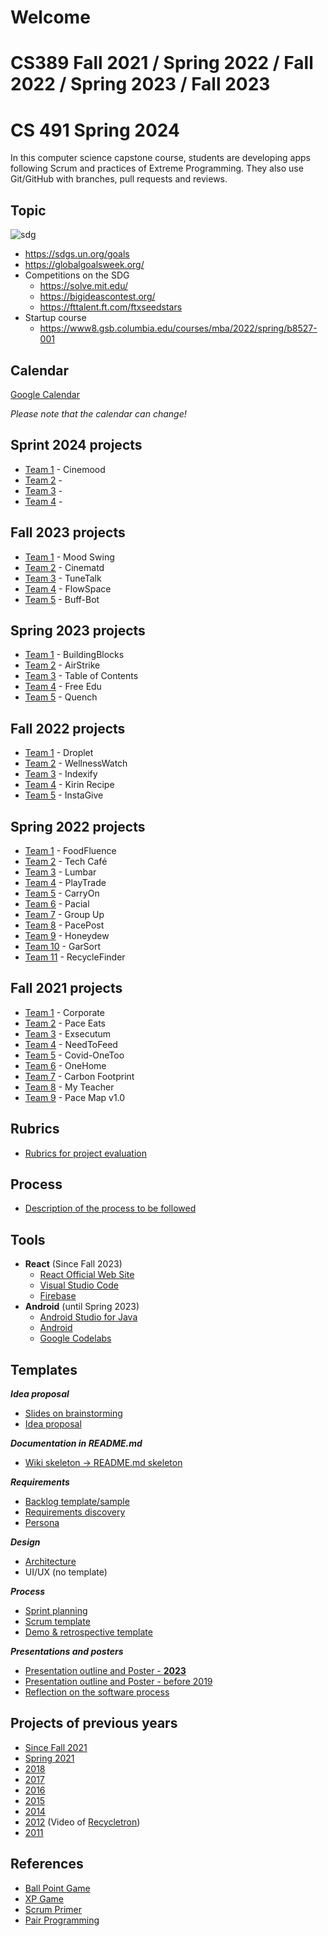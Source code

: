 # Welcome 
# CS389 Fall 2021 / Spring 2022 / Fall 2022 / Spring 2023 / Fall 2023
# CS 491 Spring 2024

In this computer science capstone course, students are developing apps following Scrum and practices of Extreme Programming. They also use Git/GitHub with branches, pull requests and reviews.

## Topic

![sdg](https://github.com/paceuniversity/cs389fall2021/blob/main/sdg.png)
 
* https://sdgs.un.org/goals
* https://globalgoalsweek.org/ 
* Competitions on the SDG
  * https://solve.mit.edu/
  * https://bigideascontest.org/
  * https://fttalent.ft.com/ftxseedstars
* Startup course
  * https://www8.gsb.columbia.edu/courses/mba/2022/spring/b8527-001

## Calendar

[Google Calendar](https://calendar.google.com/calendar/u/0?cid=aXZoMmU3NjhzMjRkdGlxZWYwcXZvbzhxcjBAZ3JvdXAuY2FsZW5kYXIuZ29vZ2xlLmNvbQ)

*Please note that the calendar can change!*

<!---
<iframe src="https://calendar.google.com/calendar/embed?src=ivh2e768s24dtiqef0qvoo8qr0%40group.calendar.google.com&ctz=America%2FNew_York" style="border: 0" width="800" height="600" frameborder="0" scrolling="no"></iframe>
-->

## Sprint 2024 projects

* [Team 1](https://github.com/paceuniversity/team1spring2024) - Cinemood
* [Team 2](https://github.com/paceuniversity/team2spring2024) - 
* [Team 3](https://github.com/paceuniversity/team3spring2024) - 
* [Team 4](https://github.com/paceuniversity/team4spring2024) - 
  
## Fall 2023 projects 

* [Team 1](https://github.com/paceuniversity/cs389f2023team1) - Mood Swing
* [Team 2](https://github.com/paceuniversity/cs389f2023team2) - Cinematd
* [Team 3](https://github.com/paceuniversity/cs389f2023team3) - TuneTalk
* [Team 4](https://github.com/paceuniversity/cs389f2023team4) - FlowSpace
* [Team 5](https://github.com/paceuniversity/cs389f2023team5) - Buff-Bot
  
## Spring 2023 projects 

* [Team 1](https://github.com/paceuniversity/cs389s2023team1) - BuildingBlocks
* [Team 2](https://github.com/paceuniversity/cs389s2023team2) - AirStrike
* [Team 3](https://github.com/paceuniversity/cs389s2023team3) - Table of Contents
* [Team 4](https://github.com/paceuniversity/cs389s2023team4) - Free Edu
* [Team 5](https://github.com/paceuniversity/cs389s2023team5) - Quench

## Fall 2022 projects 

* [Team 1](https://github.com/paceuniversity/cs389f2022team1) - Droplet
* [Team 2](https://github.com/paceuniversity/cs389f2022team2) - WellnessWatch
* [Team 3](https://github.com/paceuniversity/cs389f2022team3) - Indexify
* [Team 4](https://github.com/paceuniversity/cs389f2022team4) - Kirin Recipe
* [Team 5](https://github.com/paceuniversity/cs389f2022team5) - InstaGive

## Spring 2022 projects 

* [Team 1](https://github.com/paceuniversity/cs389s2022team1) - FoodFluence
* [Team 2](https://github.com/paceuniversity/cs389s2022team2) - Tech Café
* [Team 3](https://github.com/paceuniversity/cs389s2022team3) - Lumbar
* [Team 4](https://github.com/paceuniversity/cs389s2022team4) - PlayTrade
* [Team 5](https://github.com/paceuniversity/cs389s2022team5) - CarryOn
* [Team 6](https://github.com/paceuniversity/cs389s2022team6) - Pacial
* [Team 7](https://github.com/paceuniversity/cs389s2022team7) - Group Up
* [Team 8](https://github.com/paceuniversity/cs389s2022team8) - PacePost
* [Team 9](https://github.com/paceuniversity/cs389s2022team9) - Honeydew
* [Team 10](https://github.com/paceuniversity/cs389s2022team10) - GarSort
* [Team 11](https://github.com/paceuniversity/cs389s2022team11) - RecycleFinder

## Fall 2021 projects 

* [Team 1](https://github.com/paceuniversity/cs389f2021team1) - Corporate
* [Team 2](https://github.com/paceuniversity/cs389f2021team2) - Pace Eats
* [Team 3](https://github.com/paceuniversity/cs389f2021team3) - Exsecutum
* [Team 4](https://github.com/paceuniversity/cs389f2021team4) - NeedToFeed
* [Team 5](https://github.com/paceuniversity/cs389f2021team5) - Covid-OneToo
* [Team 6](https://github.com/paceuniversity/cs389f2021team6) - OneHome
* [Team 7](https://github.com/paceuniversity/cs389f2021team7) - Carbon Footprint
* [Team 8](https://github.com/paceuniversity/cs389f2021team8) - My Teacher
* [Team 9](https://github.com/paceuniversity/cs389f2021team9) - Pace Map v1.0

## Rubrics

* [Rubrics for project evaluation](https://github.com/paceuniversity/cs3892021/blob/main/NEWEST%20CS389_Rubric_v5_May_2018_September_2020%20(1).xlsx)

## Process

* [Description of the process to be followed](https://docs.google.com/document/d/1nplgnYpGackCWt7DxrdJrLnwzIhTQN1JC2BUoP71fwM/edit?usp=sharing)

## Tools

* **React** (Since Fall 2023)
  * [React Official Web Site](https://react.dev/)
  * [Visual Studio Code](https://code.visualstudio.com/)
  * [Firebase](https://firebase.google.com/)
* **Android** (until Spring 2023)
  * [Android Studio for Java](https://developer.android.com/studio)
  * [Android](https://developer.android.com/)
  * [Google Codelabs](https://codelabs.developers.google.com/)

## Templates

***Idea proposal***
* [Slides on brainstorming](https://docs.google.com/presentation/d/1nmpJi1l5OkvKkkLAnJQxQDr0D-W-eULXL6HMvA8CM3Q/edit#slide=id.p)
* [Idea proposal](https://docs.google.com/document/d/1elyxLL2kO3cu2EkfldQDGuYJVIcBX8_a/edit)

***Documentation in README.md***
* [Wiki skeleton -> README.md skeleton](https://github.com/paceuniversity/cs3892017/wiki/Team-Wiki-Skeleton)

***Requirements***
* [Backlog template/sample](https://docs.google.com/spreadsheets/d/1MyKivK6PZ1WnFGbhxCuuVY6fNfTHdzvYbMDZMuMH5GY/edit?usp=sharing)
* [Requirements discovery](https://docs.google.com/document/d/1h2PEp1vj6_hAhrVrrfT9Tyqvng0rzk7ushrUGxn5Zp8/edit?usp=sharing)
* [Persona](http://csis.pace.edu/~scharff/cs3892019/persona.pdf)

***Design***
* [Architecture](http://csis.pace.edu/~scharff/cs3892018/architecture2018.docx)
* UI/UX (no template)

***Process***
* [Sprint planning](https://github.com/paceuniversity/cs389fall2021spring2022/blob/main/sprintplanning.md)
* [Scrum template](https://github.com/paceuniversity/cs389fall2021spring2022/blob/main/scrum.md)
* [Demo & retrospective template](https://github.com/paceuniversity/cs389fall2021spring2022/blob/main/demoretro.md)

***Presentations and posters***
* [Presentation outline and Poster - **2023**](https://github.com/paceuniversity/cs389fall2021spring2022/blob/main/finaldemoposter.md)
* [Presentation outline and Poster - before 2019](http://csis.pace.edu/~scharff/cs3892018/presentationoutline2108.docx)
* [Reflection on the software process](http://csis.pace.edu/~scharff/cs3892018/softwarereflection2018.docx)

## Projects of previous years

* [Since Fall 2021](https://github.com/paceuniversity/cs491/)
* [Spring 2021](https://github.com/paceuniversity/cs3892021/wiki)
* [2018](https://github.com/paceuniversity/cs3892018/wiki)
* [2017](https://github.com/paceuniversity/cs3892017/wiki)
* [2016](https://github.com/paceuniversity/cs3892016/wiki)
* [2015](https://github.com/paceuniversity/cs3892015/wiki)
* [2014](https://github.com/paceuniversity/gsd2014/wiki)
* [2012](http://atlantis.seidenberg.pace.edu/wiki/gsd2012) (Video of [Recycletron](http://youtu.be/j7mAvdM-ph0))
* [2011](http://atlantis.seidenberg.pace.edu/wiki/gsd2011)

## References

* [Ball Point Game](https://scrumology.com/from-the-archives-the-ball-point-game/)
* [XP Game](http://www.agilebelgium.be/xpgame/)
* [Scrum Primer](http://www.scrumprimer.org/)
* [Pair Programming](https://collaboration.csc.ncsu.edu/laurie/Papers/Kindergarten.PDF)
